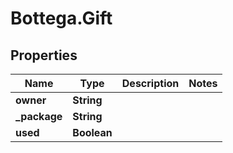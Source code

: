 # Bottega.Gift

## Properties

Name | Type | Description | Notes
------------ | ------------- | ------------- | -------------
**owner** | **String** |  | 
**_package** | **String** |  | 
**used** | **Boolean** |  | 


